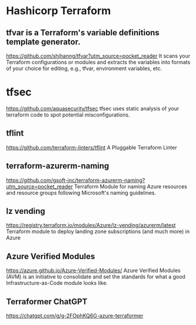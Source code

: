 # Hashicorp Terraform

## tfvar is a Terraform's variable definitions template generator. 
https://github.com/shihanng/tfvar?utm_source=pocket_reader
It scans your Terraform configurations or modules and extracts the variables into formats of your choice for editing, e.g., tfvar, environment variables, etc.

# tfsec
https://github.com/aquasecurity/tfsec
tfsec uses static analysis of your terraform code to spot potential misconfigurations.

## tflint
https://github.com/terraform-linters/tflint
A Pluggable Terraform Linter

## terraform-azurerm-naming
https://github.com/gsoft-inc/terraform-azurerm-naming?utm_source=pocket_reader
Terraform Module for naming Azure resources and resource groups following Microsoft's naming guidelines.

## lz vending
https://registry.terraform.io/modules/Azure/lz-vending/azurerm/latest
Terraform module to deploy landing zone subscriptions (and much more) in Azure

## Azure Verified Modules
https://azure.github.io/Azure-Verified-Modules/
Azure Verified Modules (AVM) is an initiative to consolidate and set the standards for what a good Infrastructure-as-Code module looks like.

## Terraformer ChatGPT
https://chatgpt.com/g/g-2FOphKQ6G-azure-terraformer

